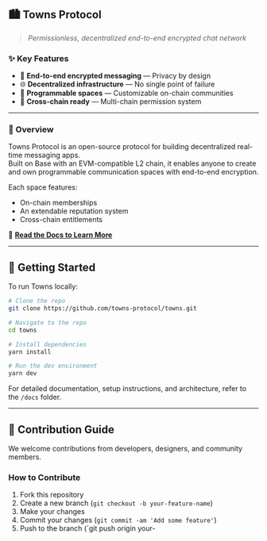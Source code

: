 ## 🏙️ Towns Protocol

> *Permissionless, decentralized end-to-end encrypted chat network*

### ✨ Key Features

- 🔐 **End-to-end encrypted messaging** — Privacy by design  
- 🌐 **Decentralized infrastructure** — No single point of failure  
- 🧩 **Programmable spaces** — Customizable on-chain communities  
- 🔗 **Cross-chain ready** — Multi-chain permission system  

---

### 🧠 Overview

Towns Protocol is an open-source protocol for building decentralized real-time messaging apps.  
Built on Base with an EVM-compatible L2 chain, it enables anyone to create and own programmable communication spaces with end-to-end encryption.

Each space features:
- On-chain memberships  
- An extendable reputation system  
- Cross-chain entitlements  

📘 **[Read the Docs to Learn More](#)**

---

## 🚀 Getting Started

To run Towns locally:

```bash
# Clone the repo
git clone https://github.com/towns-protocol/towns.git

# Navigate to the repo
cd towns

# Install dependencies
yarn install

# Run the dev environment
yarn dev
```

For detailed documentation, setup instructions, and architecture, refer to the `/docs` folder.

---

## 🤝 Contribution Guide

We welcome contributions from developers, designers, and community members.

### How to Contribute
1. Fork this repository  
2. Create a new branch (`git checkout -b your-feature-name`)  
3. Make your changes  
4. Commit your changes (`git commit -am 'Add some feature'`)  
5. Push to the branch (`git push origin your-
